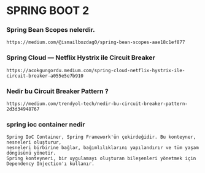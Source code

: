 # SPRING BOOT  2


### Spring Bean Scopes nelerdir.
```
https://medium.com/@ismailbozdag0/spring-bean-scopes-aae18c1ef877
```

### Spring Cloud — Netflix Hystrix ile Circuit Breaker
```
https://acokgungordu.medium.com/spring-cloud-netflix-hystrix-ile-circuit-breaker-a055e5e7b910
```

### Nedir bu Circuit Breaker Pattern ?
```
https://medium.com/trendyol-tech/nedir-bu-circuit-breaker-pattern-2d3d34948767
```

### spring ioc container nedir
```
Spring IoC Container, Spring Framework'ün çekirdeğidir. Bu konteyner, nesneleri oluşturur,
nesneleri birbirine bağlar, bağımlılıklarını yapılandırır ve tüm yaşam döngüsünü yönetir.
Spring konteyneri, bir uygulamayı oluşturan bileşenleri yönetmek için Dependency Injection'ı kullanır.
```

###
```

```

###
```

```
